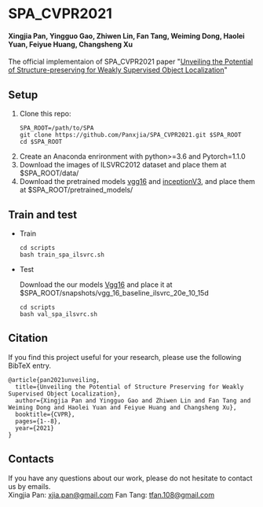 # SPA_CVPR2021
#### Xingjia Pan, Yingguo Gao, Zhiwen Lin, Fan Tang, Weiming Dong, Haolei Yuan, Feiyue Huang, Changsheng Xu
The official implementaion of SPA_CVPR2021 paper "[Unveiling the Potential of Structure-preserving for Weakly Supervised Object Localization](https://arxiv.org/abs/2103.04523)"

## Setup
1. Clone this repo:
   ~~~
   SPA_ROOT=/path/to/SPA
   git clone https://github.com/Panxjia/SPA_CVPR2021.git $SPA_ROOT
   cd $SPA_ROOT
   ~~~
2. Create an Anaconda enrironment with python>=3.6 and Pytorch=1.1.0
3. Download the images of ILSVRC2012 dataset and place them at $SPA_ROOT/data/
4. Download the pretrained models [vgg16](https://drive.google.com/file/d/1OC8apFl2YphcCQ_4TkLNn92NxyNSqWT8/view?usp=sharing) and [inceptionV3](https://drive.google.com/file/d/1saaTAMh1O8uE3AL34h1wnH9mR8XFJky0/view?usp=sharing), and place them at $SPA_ROOT/pretrained_models/

## Train and test
- Train
    ~~~
    cd scripts
    bash train_spa_ilsvrc.sh
    ~~~
- Test
  
  Download the our models [Vgg16](https://drive.google.com/file/d/1Zs0uKmzkPz-zSanqAlxTUTZyENVE-RBl/view?usp=sharing) and place it at $SPA_ROOT/snapshots/vgg_16_baseline_ilsvrc_20e_10_15d
    ~~~
    cd scripts
    bash val_spa_ilsvrc.sh
    ~~~

## Citation

If you find this project useful for your research, please use the following BibTeX entry.
```
@article{pan2021unveiling,
  title={Unveiling the Potential of Structure Preserving for Weakly Supervised Object Localization},
  author={Xingjia Pan and Yingguo Gao and Zhiwen Lin and Fan Tang and Weiming Dong and Haolei Yuan and Feiyue Huang and Changsheng Xu},
  booktitle={CVPR},
  pages={1--8},
  year={2021}
}
```
## Contacts
If you have any questions about our work, please do not hesitate to contact us by emails.  
Xingjia Pan: xjia.pan@gmail.com
Fan Tang: tfan.108@gmail.com

